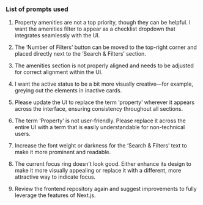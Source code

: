 ### List of prompts used
1. Property amenities are not a top priority, though they can be helpful. I want the amenities filter to appear as a checklist dropdown that integrates seamlessly with the UI.

2. The ‘Number of Filters’ button can be moved to the top-right corner and placed directly next to the ‘Search & Filters’ section.

3. The amenities section is not properly aligned and needs to be adjusted for correct alignment within the UI.

4. I want the active status to be a bit more visually creative—for example, greying out the elements in inactive cards.

5. Please update the UI to replace the term ‘property’ wherever it appears across the interface, ensuring consistency throughout all sections.

6. The term ‘Property’ is not user-friendly. Please replace it across the entire UI with a term that is easily understandable for non-technical users.

7. Increase the font weight or darkness for the ‘Search & Filters’ text to make it more prominent and readable.

8. The current focus ring doesn’t look good. Either enhance its design to make it more visually appealing or replace it with a different, more attractive way to indicate focus.

9. Review the frontend repository again and suggest improvements to fully leverage the features of Next.js.